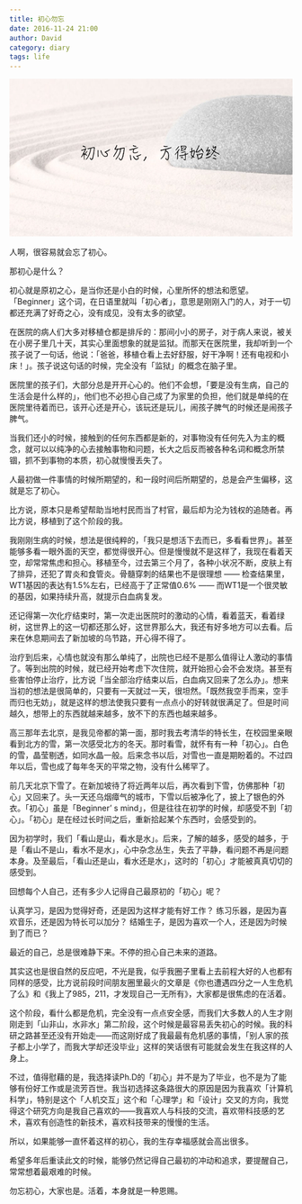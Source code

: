 ```yaml
---
title: 初心勿忘
date: 2016-11-24 21:00
author: David
category: diary
tags: life
---
```


![](/images/wp_weixin_public/初心勿忘，方得始终.jpg)

人啊，很容易就会忘了初心。

那初心是什么？

初心就是原初之心，是当你还是小白的时候，心里所怀的想法和愿望。「Beginner」这个词，在日语里就叫「初心者」，意思是刚刚入门的人，对于一切都还充满了好奇之心，没有成见，没有太多的欲望。

在医院的病人们大多对移植仓都是排斥的：那间小小的房子，对于病人来说，被关在小房子里几十天，其实心里面想象的就是监狱。而那天在医院里，我却听到一个孩子说了一句话，他说：「爸爸，移植仓看上去好舒服，好干净啊！还有电视和小床！」。孩子说这句话的时候，完全没有「监狱」的概念在脑子里。

医院里的孩子们，大部分总是开开心心的。他们不会想，「要是没有生病，自己的生活会是什么样的」，他们也不必担心自己成了为家里的负担，他们就是单纯的在医院里待着而已，该开心还是开心，该玩还是玩儿，闹孩子脾气的时候还是闹孩子脾气。

当我们还小的时候，接触到的任何东西都是新的，对事物没有任何先入为主的概念，就可以以纯净的心去接触事物和问题，长大之后反而被各种名词和概念所禁锢，抓不到事物的本质，初心就慢慢丢失了。


人最初做一件事情的时候所期望的，和一段时间后所期望的，总是会产生偏移，这就是忘了初心。

比方说，原本只是希望帮助当地村民而当了村官，最后却为沦为钱权的追随者。再比方说，移植到了这个阶段的我。

我刚刚生病的时候，想法是很纯粹的，「我只是想活下去而已，多看看世界」。甚至能够多看一眼外面的天空，都觉得很开心。但是慢慢就不是这样了，我现在看着天空，却常常焦虑和担心。移植至今，过去第三个月了，各种小状况不断，皮肤上有了排异，还犯了胃炎和食管炎。骨髓穿刺的结果也不是很理想 —— 检查结果里，WT1基因的表达有1.5%左右，已经高于了正常值0.6% —— 而WT1是一个很灵敏的基因，如果持续升高，就提示白血病复发。

还记得第一次化疗结束时，第一次走出医院时的激动的心情，看着蓝天，看着绿树，这世界上的这一切都还那么好，这世界那么大，我还有好多地方可以去看。后来在休息期间去了新加坡的乌节路，开心得不得了。

治疗到后来，心情也就没有那么单纯了，出院也已经不是那么值得让人激动的事情了。等到出院的时候，就已经开始考虑下次住院，就开始担心会不会发烧。甚至有些害怕停止治疗，比方说「当全部治疗结束以后，白血病又回来了怎么办」。想来当初的想法是很简单的，只要有一天就过一天，很坦然。「既然我空手而来，空手而归也无妨」，就是这样的想法使我只要有一点点小的好转就很满足了。但是时间越久，想带上的东西就越来越多，放不下的东西也越来越多。


高三那年去北京，是我见帝都的第一面，那时我去考清华的特长生，在校园里亲眼看到北方的雪，第一次感受北方的冬天。那时看雪，就怀有有一种「初心」。白色的雪，晶莹剔透，如同水晶一般。后来念书以后，对雪也一直是期盼着的。不过四年以后，雪也成了每年冬天的平常之物，没有什么稀罕了。

前几天北京下雪了。在新加坡待了将近两年以后，再次看到下雪，仿佛那种「初心」又回来了。头一天还乌烟瘴气的城市，下雪以后被净化了，披上了银色的外衣。「初心」虽是「Beginner’ s mind」，但是往往在初学的时候，却感受不到「初心」。「初心」是在经过长时间之后，重新拾起某个东西时，会感受到的。

因为初学时，我们「看山是山，看水是水」。后来，了解的越多，感受的越多，于是「看山不是山，看水不是水」，心中杂念丛生，失去了平静，看问题不再是问题本身。及至最后，「看山还是山，看水还是水」，这时的「初心」才能被真真切切的感受到。


回想每个人自己，还有多少人记得自己最原初的「初心」呢？

认真学习，是因为觉得好奇，还是因为这样才能有好工作？
练习乐器，是因为喜欢音乐，还是因为特长可以加分？
结婚生子，是因为喜欢一个人，还是因为时候到了而已？

最近的自己，总是很难静下来。不停的担心自己未来的道路。

其实这也是很自然的反应吧，不光是我，似乎我圈子里看上去前程大好的人也都有同样的感受，比方说前段时间朋友圈里最火的文章是《你也遭遇四分之一人生危机了么》和《我上了985，211，才发现自己一无所有》，大家都是很焦虑的在活着。

这个阶段，看什么都是危机，完全没有一点点安全感，而我们大多数人的人生才刚刚走到「山非山，水非水」第二阶段，这个时候是最容易丢失初心的时候。我的科研之路甚至还没有开始走——而这刚好成了我最最有危机感的事情，「别人家的孩子都上小学了，而我大学却还没毕业」这样的笑话很有可能就会发生在我这样的人身上。

不过，值得慰藉的是，我选择读Ph.D的「初心」并不是为了毕业，也不是为了能够有份好工作或是流芳百世。我当初选择这条路很大的原因是因为我喜欢「计算机科学」，特别是这个「人机交互」这个和「心理学」和「设计」交叉的方向，我觉得这个研究方向是我自己喜欢的——我喜欢人与科技的交流，喜欢带科技感的艺术，喜欢有创造性的新技术，喜欢科技带来的慢慢的生活。

所以，如果能够一直怀着这样的初心，我的生存幸福感就会高出很多。

希望多年后重读此文的时候，能够仍然记得自己最初的冲动和追求，要提醒自己，常常想着最艰难的时候。

勿忘初心，大家也是。活着，本身就是一种恩赐。
